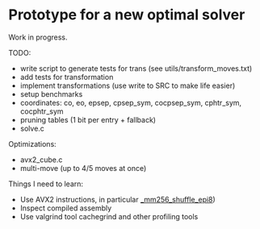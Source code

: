 # Prototype for a new optimal solver

Work in progress.

TODO:

* write script to generate tests for trans (see utils/transform_moves.txt)
* add tests for transformation
* implement transformations (use write to SRC to make life easier)
* setup benchmarks
* coordinates: co, eo, epsep, cpsep_sym, cocpsep_sym, cphtr_sym, cocphtr_sym
* pruning tables (1 bit per entry + fallback)
* solve.c

Optimizations:

* avx2_cube.c
* multi-move (up to 4/5 moves at once)

Things I need to learn:

* Use AVX2 instructions, in particular
  [_mm256_shuffle_epi8](https://www.intel.com/content/www/us/en/docs/cpp-compiler/developer-guide-reference/2021-10/mm256-shuffle-epi8.html))
* Inspect compiled assembly
* Use valgrind tool cachegrind and other profiling tools
